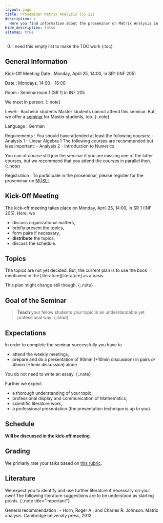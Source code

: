 ```yaml
---
layout: page
title: Proseminar Matrix Analysis (SS 22)
description: >
  Here you find information about the proseminar on Matrix Analysis in the summer term 2022.
hide_description: false
sitemap: true
---
```


<!-- invert_sidebar: true -->

0. I need this empty list to make the TOC work
{:toc}

## General Information

Kick-Off Meeting Date
: Monday, April 25, 14:00, in SR1 (INF 205)

Date
: Mondays, 14:00 - 16:00

Room
: Seminarroom 1 (SR 1) in INF 205 
  
  We meet in person.
  {:.note}

Level:
: Bachelor students
  Master students cannot attend this seminar. But, we offer a [seminar][sem] for Master students, too.
  {:.note}

Language
: German

Requirements
: You should have attended at least the following courses:
    - Analysis 1
    - Linear Algebra 1
  The following courses are recommended but less important:
    - Analysis 2
    - Introduction to Numerics

  You can of course still join the seminar if you are missing one of the latter courses, but we recommend that you attend the courses in parallel then.
  {:.note}
  
Registration
: To participate in the proseminar, please register for the proseminar on [MÜSLI][muesli].

## Kick-Off Meeting
The kick-off meeting takes place on Monday, April 25, 14:00, in SR 1 (INF 205). Here, we 
  - discuss organizational matters,
  - briefly present the topics,
  - form pairs if necessary,
  - **distribute** the topics,
  - discuss the schedule.

## Topics

The topics are not yet decided. But, the current plan is to use the book mentioned in the [literature][literature] as a basis.

This plan might change still though.
{:.note}

## Goal of the Seminar
> **Teach** your fellow students your topic in an understandable yet professional way!
{:.lead}

## Expectations
In order to complete the seminar successfully you have to
  - attend the weekly meetings,
  - prepare and do a presentation of 90min (+10min discussion) in pairs *or* 45min (+5min discussion) alone

You do not need to write an essay.
{:.note}

Further we expect
  - a thorough understanding of your topic,
  - professional display and communication of Mathematics,
  - scientific literature work,
  - a professional presentation (the presentation technique is up to you).

## Schedule

**Will be discussed in the [kick-off meeting][kom]**

## Grading

We primarly rate your talks based on [this rubric][rubric].

## Literature 

We expect you to identify and use further literature if necessary on your own! The following literature suggestions are to be understood as starting points.
{:.note title="Important"}

General recommendation
:   - Horn, Roger A., and Charles R. Johnson. Matrix analysis. Cambridge university press, 2012.

[kom]: #kick-off-meeting
[sem]: ss22/seminar.md
[muesli]: https://muesli.mathi.uni-heidelberg.de/lecture/view/1506
[rubric]: https://www.bsu.edu/-/media/www/departmentalcontent/math/pdfs/cp%20rubric.pdf?la=en

